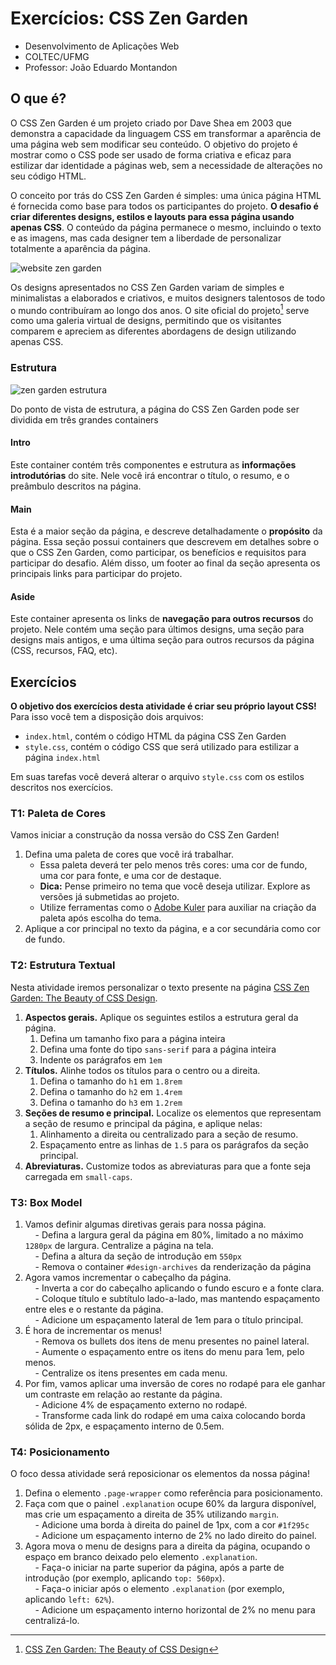 # Exercícios: CSS Zen Garden

* Desenvolvimento de Aplicações Web
* COLTEC/UFMG
* Professor: João Eduardo Montandon


## O que é?

O CSS Zen Garden é um projeto criado por Dave Shea em 2003 que demonstra a capacidade da linguagem CSS em transformar a aparência de uma página web sem modificar seu conteúdo. O objetivo do projeto é mostrar como o CSS pode ser usado de forma criativa e eficaz para estilizar dar identidade a páginas web, sem a necessidade de alterações no seu código HTML.

O conceito por trás do CSS Zen Garden é simples: uma única página HTML é fornecida como base para todos os participantes do projeto. **O desafio é criar diferentes designs, estilos e layouts para essa página usando apenas CSS**. O conteúdo da página permanece o mesmo, incluindo o texto e as imagens, mas cada designer tem a liberdade de personalizar totalmente a aparência da página.

![website zen garden](./assets/img/zengarden-website.png)

Os designs apresentados no CSS Zen Garden variam de simples e minimalistas a elaborados e criativos, e muitos designers talentosos de todo o mundo contribuíram ao longo dos anos. O site oficial do projeto[^1] serve como uma galeria virtual de designs, permitindo que os visitantes comparem e apreciem as diferentes abordagens de design utilizando apenas CSS.

### Estrutura

![zen garden estrutura](assets/img/zengarden-estrutura.png)

Do ponto de vista de estrutura, a página do CSS Zen Garden pode ser dividida em três grandes containers

#### Intro

Este container contém três componentes e estrutura as **informações introdutórias** do site. Nele você irá encontrar o título, o resumo, e o preâmbulo descritos na página.

#### Main

Esta é a maior seção da página, e descreve detalhadamente o **propósito** da página. Essa seção possui containers que descrevem em detalhes sobre o que o CSS Zen Garden, como participar, os benefícios e requisitos para participar do desafio. Além disso, um footer ao final da seção apresenta os principais links para participar do projeto.

#### Aside

Este container apresenta os links de **navegação para outros recursos** do projeto. Nele contém uma seção para últimos designs, uma seção para designs mais antigos, e uma última seção para outros recursos da página (CSS, recursos, FAQ, etc).


## Exercícios

**O objetivo dos exercícios desta atividade é criar seu próprio layout CSS!**
Para isso você tem a disposição dois arquivos:

* `index.html`, contém o código HTML da página CSS Zen Garden
* `style.css`, contém o código CSS que será utilizado para estilizar a página `index.html`

Em suas tarefas você deverá alterar o arquivo `style.css` com os estilos descritos nos exercícios. 

### T1: Paleta de Cores

Vamos iniciar a construção da nossa versão do CSS Zen Garden!

1. Defina uma paleta de cores que você irá trabalhar.
	- Essa paleta deverá ter pelo menos três cores: uma cor de fundo, uma cor para fonte, e uma cor de destaque.
	- **Dica:** Pense primeiro no tema que você deseja utilizar. Explore as versões já submetidas ao projeto.
	- Utilize ferramentas como o [Adobe Kuler](https://color.adobe.com/) para auxiliar na criação da paleta após escolha do tema.
2. Aplique a cor principal no texto da página, e a cor secundária como cor de fundo.

### T2: Estrutura Textual

Nesta atividade iremos personalizar o texto presente na página [CSS Zen Garden: The Beauty of CSS Design](http://www.csszengarden.com/).

1. **Aspectos gerais.** Aplique os seguintes estilos a estrutura geral da página.
	1. Defina um tamanho fixo para a página inteira
	2. Defina uma fonte do tipo `sans-serif` para a página inteira
	3. Indente os parágrafos em `1em`
2. **Títulos.** Alinhe todos os títulos para o centro ou a direita.
	1. Defina o tamanho do `h1` em `1.8rem`
	2. Defina o tamanho do `h2` em `1.4rem`
	3. Defina o tamanho do `h3` em `1.2rem`
3. **Seções de resumo e principal.** Localize os elementos que representam a seção de resumo e principal da página, e aplique nelas:
	1. Alinhamento a direita ou centralizado para a seção de resumo.
	2. Espaçamento entre as linhas de `1.5` para os parágrafos da seção principal.
4. **Abreviaturas.** Customize todos as abreviaturas para que a fonte seja carregada em `small-caps`.


### T3: Box Model

1. Vamos definir algumas diretivas gerais para nossa página.  
    - Defina a largura geral da página em 80%, limitado a no máximo `1280px` de largura. Centralize a página na tela.  
    - Defina a altura da seção de introdução em `550px`  
    - Remova o container `#design-archives` da renderização da página
2. Agora vamos incrementar o cabeçalho da página.  
    - Inverta a cor do cabeçalho aplicando o fundo escuro e a fonte clara.  
    - Coloque título e subtítulo lado-a-lado, mas mantendo espaçamento entre eles e o restante da página.  
    - Adicione um espaçamento lateral de 1em para o título principal.
3. É hora de incrementar os menus!  
    - Remova os bullets dos itens de menu presentes no painel lateral.  
    - Aumente o espaçamento entre os itens do menu para 1em, pelo menos.  
    - Centralize os itens presentes em cada menu.
4. Por fim, vamos aplicar uma inversão de cores no rodapé para ele ganhar um contraste em relação ao restante da página.  
    - Adicione 4% de espaçamento externo no rodapé.  
    - Transforme cada link do rodapé em uma caixa colocando borda sólida de 2px, e espaçamento interno de 0.5em.

### T4: Posicionamento

O foco dessa atividade será reposicionar os elementos da nossa página!

1. Defina o elemento `.page-wrapper` como referência para posicionamento.
2. Faça com que o painel `.explanation` ocupe 60% da largura disponível, mas crie um espaçamento a direita de 35% utilizando `margin`.  
    - Adicione uma borda à direita do painel de 1px, com a cor `#1f295c`  
    - Adicione um espaçamento interno de 2% no lado direito do painel.
3. Agora mova o menu de designs para a direita da página, ocupando o espaço em branco deixado pelo elemento `.explanation`.  
    - Faça-o iniciar na parte superior da página, após a parte de introdução (por exemplo, aplicando `top: 560px`).  
    - Faça-o iniciar após o elemento `.explanation` (por exemplo, aplicando `left: 62%`).  
    - Adicione um espaçamento interno horizontal de 2% no menu para centralizá-lo.

[^1]: [CSS Zen Garden: The Beauty of CSS Design](https://www.csszengarden.com/)
